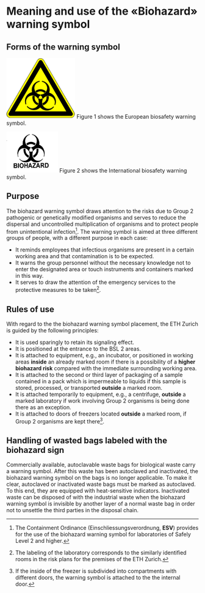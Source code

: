 # Meaning and use of the «Biohazard» warning symbol

## Forms of the warning symbol

![Figure 1](https://github.com/Global-Health-Engineering/group-safety/blob/main/media/EU_biosafety.png)
Figure 1 shows the European biosafety warning symbol.

![Figure 2](https://github.com/Global-Health-Engineering/group-safety/blob/main/media/international_biosafety.png)
Figure 2 shows the International biosafety warning symbol.

## Purpose

The biohazard warning symbol draws attention to the risks due to Group 2 pathogenic or genetically modified organisms and serves to reduce the dispersal and uncontrolled multiplication of organisms and to protect people from unintentional infection[^1]. The warning symbol is aimed at three different groups of people, with a different purpose in each case:
- It reminds employees that infectious organisms are present in a certain working area and that contamination is to be expected.
- It warns the group personnel without the necessary knowledge not to enter the designated area or touch instruments and containers marked in this way.
- It serves to draw the attention of the emergency services to the protective measures to be taken[^2].

## Rules of use

With regard to the the biohazard warning symbol placement, the ETH Zurich is guided by the following principles:
- It is used sparingly to retain its signaling effect.
- It is positioned at the entrance to the BSL 2 areas.
- It is attached to equipment, e.g., an incubator, or positioned in working areas **inside** an already marked room if there is a possibility of a **higher biohazard risk** compared with the immediate surrounding working area.
- It is attached to the second or third layer of packaging of a sample contained in a pack which is impermeable to liquids if this sample is stored, processed, or transported **outside** a marked room.
- It is attached temporarily to equipment, e.g., a centrifuge, **outside** a marked laboratory if work involving Group 2 organisms is being done there as an exception.
- It is attached to doors of freezers located **outside** a marked room, if Group 2 organisms are kept there[^3].

## Handling of wasted bags labeled with the biohazard sign

Commercially available, autoclavable waste bags for biological waste carry a warning symbol. After this waste has been autoclaved and inactivated, the biohazard warning symbol on the bags is no longer applicable. To make it clear, autoclaved or inactivated waste bags must be marked as autoclaved. To this end, they are equipped with heat-sensitive indicators. Inactivated waste can be disposed of with the industrial waste when the biohazard warning symbol is invisible by another layer of a normal waste bag in order not to unsettle the third parties in the disposal chain.


[^1]: The Containment Ordinance (Einschliessungsverordnung, **ESV**) provides for the use of the biohazard warning symbol for laboratories of Safely Level 2 and higher. 
[^2]: The labeling of the laboratory corresponds to the similarly identified rooms in the risk plans for the premises of the ETH Zurich.
[^3]: If the inside of the freezer is subdivided into compartments with different doors, the warning symbol is attached to the the internal door.
